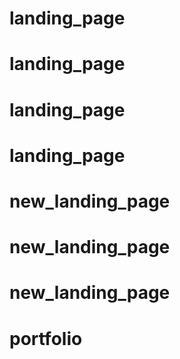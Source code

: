 # landing_page
# landing_page
# landing_page
# landing_page
# new_landing_page
# new_landing_page
# new_landing_page
# portfolio
